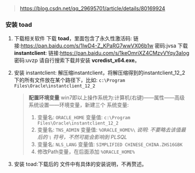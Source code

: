 > https://blog.csdn.net/qq_29695701/article/details/80169924



### 安装 toad

1. 下载相关软件
   下载 **toad**，里面包含了永久性激活码:
   链接:https://pan.baidu.com/s/1lwD4-Z_KPaRG7wwVX06b1w 密码:jvsa
   下载 **instantclient**:
   链接:https://pan.baidu.com/s/1keOmriXZ4CMzvVYqy3aIog 密码:uvzp
   请自行搜索下载并安装 **vcredist_x64.exe**。

2. 安装 instantclient:
   解压缩instantclient，将解压缩得到的instantclient_12_2下的所有文件放在某个路径下，比如: `c:\Program Files\Oracle\instantclient_12_2`

   > **配置环境变量**
   > win7即以上操作系统为:计算机(右键)——属性——高级系统设置——环境变量，新建三个 系统变量:
   >
   > 1. 变量名: `ORACLE_HOME`
   >    变量值: `c:\Program Files\Oracle\instantclient_12_2`
   > 2. 变量名: `TNS_ADMIN`
   >    变量值: `%ORACLE_HOME%\`
   >    *说明: 不要略去该值最后的 `\` 符号，不然可能会影响到 PLSQL*
   > 3. 变量名: `NLS_LANG`
   >    变量值: `SIMPLIFIED CHINESE_CHINA.ZHS16GBK`
   > 4. 修改Path变量，在后面添加 `%ORACLE_HOME%`

3. 安装 toad:下载后的 文件中有具体的安装说明，不再赘述。